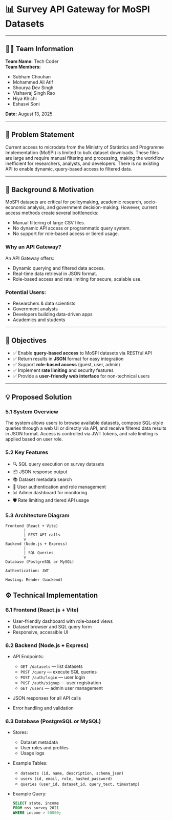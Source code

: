 # 📊 Survey API Gateway for MoSPI Datasets

---

## 🧑‍💻 Team Information  
**Team Name:** Tech Coder  
**Team Members:**  
- Subham Chouhan  
- Mohammed Ali Atif  
- Shourya Dev Singh  
- Vishavraj Singh Rao
- Hiya Khichi  
- Eshasvi Soni
  
**Date:** August 13, 2025

---

## 📌 Problem Statement

Current access to microdata from the Ministry of Statistics and Programme Implementation (MoSPI) is limited to bulk dataset downloads. These files are large and require manual filtering and processing, making the workflow inefficient for researchers, analysts, and developers. There is no existing API to enable dynamic, query-based access to filtered data.

---

## 🎯 Background & Motivation

MoSPI datasets are critical for policymaking, academic research, socio-economic analysis, and government decision-making. However, current access methods create several bottlenecks:

- Manual filtering of large CSV files.
- No dynamic API access or programmatic query system.
- No support for role-based access or tiered usage.

### Why an API Gateway?

An API Gateway offers:
- Dynamic querying and filtered data access.
- Real-time data retrieval in JSON format.
- Role-based access and rate limiting for secure, scalable use.

### Potential Users:
- Researchers & data scientists  
- Government analysts  
- Developers building data-driven apps  
- Academics and students

---

## 🎯 Objectives

- ✅ Enable **query-based access** to MoSPI datasets via RESTful API  
- ✅ Return results in **JSON** format for easy integration  
- ✅ Support **role-based access** (guest, user, admin)  
- ✅ Implement **rate limiting** and security features  
- ✅ Provide a **user-friendly web interface** for non-technical users

---

## 💡 Proposed Solution

### 5.1 System Overview

The system allows users to browse available datasets, compose SQL-style queries through a web UI or directly via API, and receive filtered data results in JSON format. Access is controlled via JWT tokens, and rate limiting is applied based on user role.

### 5.2 Key Features

- 🔍 SQL query execution on survey datasets  
- 📦 JSON response output  
- 📚 Dataset metadata search  
- 👤 User authentication and role management  
- 📊 Admin dashboard for monitoring  
- 🛡️ Rate limiting and tiered API usage  

### 5.3 Architecture Diagram

    Frontend (React + Vite)
            |
            | REST API calls
            v
    Backend (Node.js + Express)
            |
            | SQL Queries
            v
    Database (PostgreSQL or MySQL)

    Authentication: JWT

    Hosting: Render (backend)

## ⚙️ Technical Implementation

### 6.1 Frontend (React.js + Vite)

- User-friendly dashboard with role-based views  
- Dataset browser and SQL query form  
- Responsive, accessible UI  

### 6.2 Backend (Node.js + Express)

- API Endpoints:
  - `GET /datasets` — list datasets  
  - `POST /query` — execute SQL queries  
  - `POST /auth/login` — user login  
  - `POST /auth/signup` — user registration  
  - `GET /users` — admin user management  

- JSON responses for all API calls  
- Error handling and validation  

### 6.3 Database (PostgreSQL or MySQL)

- Stores:
  - Dataset metadata
  - User roles and profiles
  - Usage logs

- Example Tables:
  - `datasets (id, name, description, schema_json)`
  - `users (id, email, role, hashed_password)`
  - `queries (user_id, dataset_id, query_text, timestamp)`

- Example Query:
  ```sql
  SELECT state, income
  FROM nss_survey_2021
  WHERE income > 50000;
